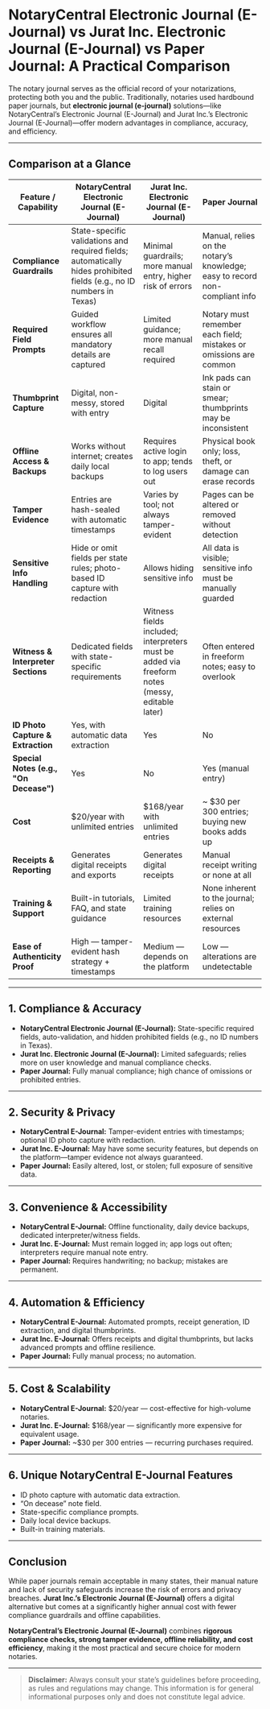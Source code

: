 # NotaryCentral Electronic Journal (E-Journal) vs Jurat Inc. Electronic Journal (E-Journal) vs Paper Journal: A Practical Comparison

The notary journal serves as the official record of your notarizations, protecting both you and the public. Traditionally, notaries used hardbound paper journals, but **electronic journal (e-journal)** solutions—like NotaryCentral’s Electronic Journal (E-Journal) and Jurat Inc.’s Electronic Journal (E-Journal)—offer modern advantages in compliance, accuracy, and efficiency.

---

## Comparison at a Glance

| Feature / Capability           | NotaryCentral Electronic Journal (E-Journal)                                                            | Jurat Inc. Electronic Journal (E-Journal)                                                           | Paper Journal                                                                                   |
|--------------------------------|----------------------------------------------------------------------------------------------------------|------------------------------------------------------------------------------------------------------|-------------------------------------------------------------------------------------------------|
| **Compliance Guardrails**      | State-specific validations and required fields; automatically hides prohibited fields (e.g., no ID numbers in Texas) | Minimal guardrails; more manual entry, higher risk of errors                                         | Manual, relies on the notary’s knowledge; easy to record non-compliant info                     |
| **Required Field Prompts**     | Guided workflow ensures all mandatory details are captured                                               | Limited guidance; more manual recall required                                                        | Notary must remember each field; mistakes or omissions are common                              |
| **Thumbprint Capture**         | Digital, non-messy, stored with entry                                                                    | Digital                                                                                              | Ink pads can stain or smear; thumbprints may be inconsistent                                   |
| **Offline Access & Backups**   | Works without internet; creates daily local backups                                                      | Requires active login to app; tends to log users out                                                  | Physical book only; loss, theft, or damage can erase records                                   |
| **Tamper Evidence**            | Entries are hash-sealed with automatic timestamps                                                        | Varies by tool; not always tamper-evident                                                             | Pages can be altered or removed without detection                                              |
| **Sensitive Info Handling**    | Hide or omit fields per state rules; photo-based ID capture with redaction                               | Allows hiding sensitive info                                                                         | All data is visible; sensitive info must be manually guarded                                   |
| **Witness & Interpreter Sections** | Dedicated fields with state-specific requirements                                                     | Witness fields included; interpreters must be added via freeform notes (messy, editable later)       | Often entered in freeform notes; easy to overlook                                               |
| **ID Photo Capture & Extraction** | Yes, with automatic data extraction                                                                    | Yes                                                                                                  | No                                                                                             |
| **Special Notes (e.g., "On Decease")** | Yes                                                                                                 | No                                                                                                   | Yes (manual entry)                                                                             |
| **Cost**                       | $20/year with unlimited entries                                                                          | $168/year with unlimited entries                                                                     | ~ $30 per 300 entries; buying new books adds up                                                 |
| **Receipts & Reporting**       | Generates digital receipts and exports                                                                   | Generates digital receipts                                                                           | Manual receipt writing or none at all                                                           |
| **Training & Support**         | Built-in tutorials, FAQ, and state guidance                                                              | Limited training resources                                                                           | None inherent to the journal; relies on external resources                                     |
| **Ease of Authenticity Proof** | High — tamper-evident hash strategy + timestamps                                                         | Medium — depends on the platform                                                                     | Low — alterations are undetectable                                                             |

---

## 1. Compliance & Accuracy

- **NotaryCentral Electronic Journal (E-Journal):** State-specific required fields, auto-validation, and hidden prohibited fields (e.g., no ID numbers in Texas).  
- **Jurat Inc. Electronic Journal (E-Journal):** Limited safeguards; relies more on user knowledge and manual compliance checks.  
- **Paper Journal:** Fully manual compliance; high chance of omissions or prohibited entries.

---

## 2. Security & Privacy

- **NotaryCentral E-Journal:** Tamper-evident entries with timestamps; optional ID photo capture with redaction.  
- **Jurat Inc. E-Journal:** May have some security features, but depends on the platform—tamper evidence not always guaranteed.  
- **Paper Journal:** Easily altered, lost, or stolen; full exposure of sensitive data.

---

## 3. Convenience & Accessibility

- **NotaryCentral E-Journal:** Offline functionality, daily device backups, dedicated interpreter/witness fields.  
- **Jurat Inc. E-Journal:** Must remain logged in; app logs out often; interpreters require manual note entry.  
- **Paper Journal:** Requires handwriting; no backup; mistakes are permanent.

---

## 4. Automation & Efficiency

- **NotaryCentral E-Journal:** Automated prompts, receipt generation, ID extraction, and digital thumbprints.  
- **Jurat Inc. E-Journal:** Offers receipts and digital thumbprints, but lacks advanced prompts and offline resilience.  
- **Paper Journal:** Fully manual process; no automation.

---

## 5. Cost & Scalability

- **NotaryCentral E-Journal:** $20/year — cost-effective for high-volume notaries.  
- **Jurat Inc. E-Journal:** $168/year — significantly more expensive for equivalent usage.  
- **Paper Journal:** ~$30 per 300 entries — recurring purchases required.

---

## 6. Unique NotaryCentral E-Journal Features

- ID photo capture with automatic data extraction.  
- “On decease” note field.  
- State-specific compliance prompts.  
- Daily local device backups.  
- Built-in training materials.

---

## Conclusion

While paper journals remain acceptable in many states, their manual nature and lack of security safeguards increase the risk of errors and privacy breaches. **Jurat Inc.’s Electronic Journal (E-Journal)** offers a digital alternative but comes at a significantly higher annual cost with fewer compliance guardrails and offline capabilities.

**NotaryCentral’s Electronic Journal (E-Journal)** combines **rigorous compliance checks, strong tamper evidence, offline reliability, and cost efficiency**, making it the most practical and secure choice for modern notaries.

---

> **Disclaimer:** Always consult your state’s guidelines before proceeding, as rules and regulations may change. This information is for general informational purposes only and does not constitute legal advice.
